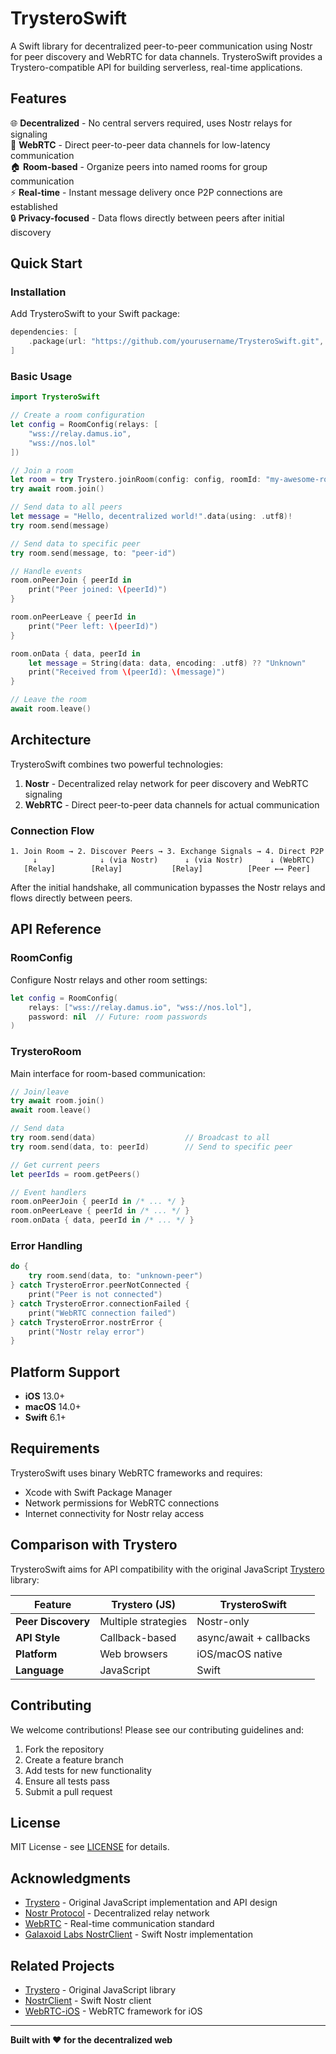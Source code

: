 # TrysteroSwift

A Swift library for decentralized peer-to-peer communication using Nostr for peer discovery and WebRTC for data channels. TrysteroSwift provides a Trystero-compatible API for building serverless, real-time applications.

## Features

🌐 **Decentralized** - No central servers required, uses Nostr relays for signaling  
🔗 **WebRTC** - Direct peer-to-peer data channels for low-latency communication  
🏠 **Room-based** - Organize peers into named rooms for group communication  
⚡ **Real-time** - Instant message delivery once P2P connections are established  
🔒 **Privacy-focused** - Data flows directly between peers after initial discovery  

## Quick Start

### Installation

Add TrysteroSwift to your Swift package:

```swift
dependencies: [
    .package(url: "https://github.com/yourusername/TrysteroSwift.git", from: "1.0.0")
]
```

### Basic Usage

```swift
import TrysteroSwift

// Create a room configuration
let config = RoomConfig(relays: [
    "wss://relay.damus.io",
    "wss://nos.lol"
])

// Join a room
let room = try Trystero.joinRoom(config: config, roomId: "my-awesome-room")
try await room.join()

// Send data to all peers
let message = "Hello, decentralized world!".data(using: .utf8)!
try room.send(message)

// Send data to specific peer
try room.send(message, to: "peer-id")

// Handle events
room.onPeerJoin { peerId in
    print("Peer joined: \(peerId)")
}

room.onPeerLeave { peerId in
    print("Peer left: \(peerId)")
}

room.onData { data, peerId in
    let message = String(data: data, encoding: .utf8) ?? "Unknown"
    print("Received from \(peerId): \(message)")
}

// Leave the room
await room.leave()
```

## Architecture

TrysteroSwift combines two powerful technologies:

1. **Nostr** - Decentralized relay network for peer discovery and WebRTC signaling
2. **WebRTC** - Direct peer-to-peer data channels for actual communication

### Connection Flow

```
1. Join Room → 2. Discover Peers → 3. Exchange Signals → 4. Direct P2P
     ↓              ↓ (via Nostr)      ↓ (via Nostr)      ↓ (WebRTC)
   [Relay]        [Relay]           [Relay]          [Peer ←→ Peer]
```

After the initial handshake, all communication bypasses the Nostr relays and flows directly between peers.

## API Reference

### RoomConfig

Configure Nostr relays and other room settings:

```swift
let config = RoomConfig(
    relays: ["wss://relay.damus.io", "wss://nos.lol"],
    password: nil  // Future: room passwords
)
```

### TrysteroRoom

Main interface for room-based communication:

```swift
// Join/leave
try await room.join()
await room.leave()

// Send data
try room.send(data)                    // Broadcast to all
try room.send(data, to: peerId)        // Send to specific peer

// Get current peers
let peerIds = room.getPeers()

// Event handlers
room.onPeerJoin { peerId in /* ... */ }
room.onPeerLeave { peerId in /* ... */ }
room.onData { data, peerId in /* ... */ }
```

### Error Handling

```swift
do {
    try room.send(data, to: "unknown-peer")
} catch TrysteroError.peerNotConnected {
    print("Peer is not connected")
} catch TrysteroError.connectionFailed {
    print("WebRTC connection failed")
} catch TrysteroError.nostrError {
    print("Nostr relay error")
}
```

## Platform Support

- **iOS** 13.0+
- **macOS** 14.0+
- **Swift** 6.1+

## Requirements

TrysteroSwift uses binary WebRTC frameworks and requires:
- Xcode with Swift Package Manager
- Network permissions for WebRTC connections
- Internet connectivity for Nostr relay access

## Comparison with Trystero

TrysteroSwift aims for API compatibility with the original JavaScript [Trystero](https://github.com/dmotz/trystero) library:

| Feature | Trystero (JS) | TrysteroSwift |
|---------|---------------|---------------|
| **Peer Discovery** | Multiple strategies | Nostr-only |
| **API Style** | Callback-based | async/await + callbacks |
| **Platform** | Web browsers | iOS/macOS native |
| **Language** | JavaScript | Swift |

## Contributing

We welcome contributions! Please see our contributing guidelines and:

1. Fork the repository
2. Create a feature branch
3. Add tests for new functionality
4. Ensure all tests pass
5. Submit a pull request

## License

MIT License - see [LICENSE](LICENSE) for details.

## Acknowledgments

- [Trystero](https://github.com/dmotz/trystero) - Original JavaScript implementation and API design
- [Nostr Protocol](https://nostr.com) - Decentralized relay network
- [WebRTC](https://webrtc.org) - Real-time communication standard
- [Galaxoid Labs NostrClient](https://github.com/Galaxoid-Labs/NostrClient) - Swift Nostr implementation

## Related Projects

- [Trystero](https://github.com/dmotz/trystero) - Original JavaScript library
- [NostrClient](https://github.com/Galaxoid-Labs/NostrClient) - Swift Nostr client
- [WebRTC-iOS](https://github.com/stasel/WebRTC) - WebRTC framework for iOS

---

**Built with ❤️ for the decentralized web**